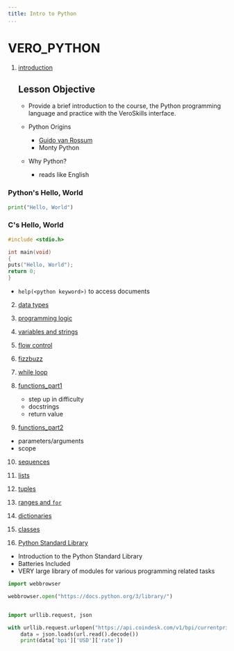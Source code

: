 ```yaml
---
title: Intro to Python
...
```


# VERO_PYTHON


1. [introduction](./lessons/01lesson/index.html)

   ## Lesson Objective

   - Provide a brief introduction to the course, the Python programming language and practice with the VeroSkills interface.

   - Python Origins
     - [Guido van Rossum](https://gvanrossum.github.io)
     - Monty Python
   - Why Python?
     - reads like English

### Python's Hello, World

```python
print("Hello, World")
```

### C's Hello, World

```c
#include <stdio.h>

int main(void)
{
puts("Hello, World");
return 0;
}
```
   - `help(<python keyword>)` to access documents



2. [data types](./lessons/02lesson/index.html) 


3. [programming logic](./lessons/03lesson/index.html)


4. [variables and strings](./lessons/04lesson/index.html)


5. [flow control](./lessons/05lesson/index.html)


6. [fizzbuzz](./lessons/06lesson/index.html)



7. [while loop](./lessons/07lesson/index.html)



8. [functions_part1](./lessons/08lesson/index.html)

   - step up in difficulty
   - docstrings
   - return value


9.  [functions_part2](./lessons/09lesson/index.html)

   - parameters/arguments
   - scope

10. [sequences](./lessons/10lesson/index.html)



11. [lists](./lessons/11lesson/index.html)


12. [tuples](./lessons/12lesson/index.html)



13. [ranges and `for`](./lessons/13lesson/index.html)



14. [dictionaries](./lessons/14lesson/index.html)


15. [classes](./lessons/15lesson/index.html)


16. [Python Standard Library](./lessons/16lesson/index.html)

   - Introduction to the Python Standard Library
   - Batteries Included
   - VERY large library of modules for various programming related tasks

```python
import webbrowser

webbrowser.open("https://docs.python.org/3/library/")
```

```python

import urllib.request, json

with urllib.request.urlopen("https://api.coindesk.com/v1/bpi/currentprice.json") as url:
    data = json.loads(url.read().decode())
    print(data['bpi']['USD']['rate'])
```